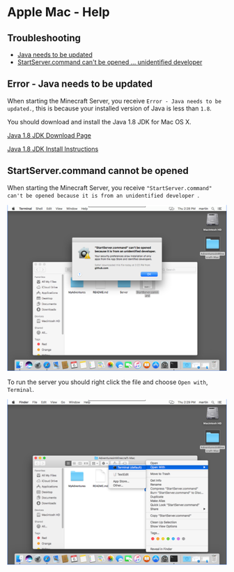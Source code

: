 # Apple Mac - Help

## Troubleshooting
 * [Java needs to be updated](#javaneedsupdating)
 * [StartServer.command can't be opened ... unidentified developer](#servercannotbeopened)

## Error - Java needs to be updated  <a id="javaneedsupdating"></a>

When starting the Minecraft Server, you receive `Error - Java needs to be updated.`, this is because your installed version of Java is less than `1.8`.

You should download and install the Java 1.8 JDK for Mac OS X. 

[Java 1.8 JDK Download Page](http://www.oracle.com/technetwork/java/javase/downloads/jdk8-downloads-2133151.html)

[Java 1.8 JDK Install Instructions](https://docs.oracle.com/javase/8/docs/technotes/guides/install/mac_jdk.html)

## StartServer.command cannot be opened  <a id="servercannotbeopened"></a>

When starting the Minecraft Server, you receive `"StartServer.command" can't be opened because it is from an unidentified developer `.

![unidentified developer](images/mac_start_server_unidentified_developer.PNG)

To run the server you should right click the file and choose `Open with`, `Terminal`.

![open with terminal](images/mac_start_server_open_with_terminal.PNG)

